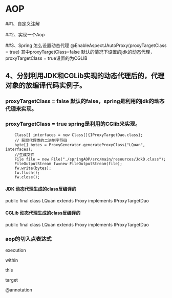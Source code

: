 # AOP

##1、自定义注解

##2、实现一个Aop


##3、Spring 怎么设置动态代理
@EnableAspectJAutoProxy(proxyTargetClass = true)
其中proxyTargetClass=false 默认的情况下设置的jdk的动态代理，proxyTargetClass = true设置的为CGLIB


## 4、分别利用JDK和CGLib实现的动态代理后的，代理对象的放编译代码实例子。
###  proxyTargetClass = false 默认的false，spring是利用的jdk的动态代理来实现。
###  proxyTargetClass = true spring是利用的CGlib来实现。

        Class[] interfaces = new Class[]{IProxyTargetDao.class};
        // 获取代理类的二进制字节码
        byte[] bytes = ProxyGenerator.generateProxyClass("LQuan", interfaces);
        //生成文件
        File file = new File("./springAOP/src/main/resources/JdkD.class");
        FileOutputStream fw=new FileOutputStream(file);
        fw.write(bytes);
        fw.flush();
        fw.close();

#### JDK 动态代理生成的class反编译的
public final class LQuan extends Proxy implements IProxyTargetDao

#### CGLib 动态代理生成的class反编译的

public final class LQuan extends Proxy implements IProxyTargetDao



### aop的切入点表达式
execution

within

this

target

@annotation










